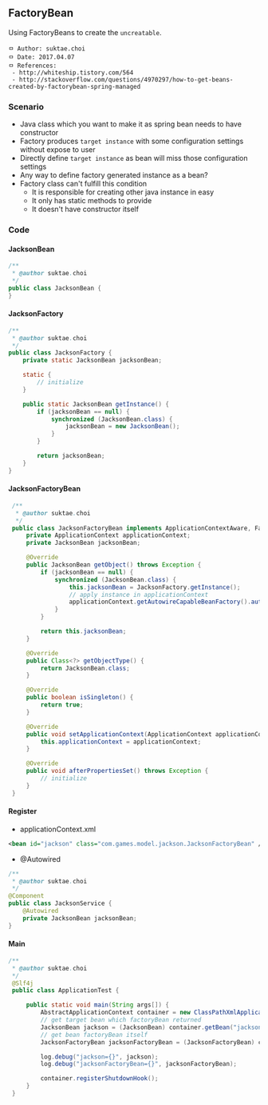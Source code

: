 ## FactoryBean
Using FactoryBeans to create the `uncreatable`.

```
ㅁ Author: suktae.choi
ㅁ Date: 2017.04.07
ㅁ References:
 - http://whiteship.tistory.com/564
 - http://stackoverflow.com/questions/4970297/how-to-get-beans-created-by-factorybean-spring-managed
```

### Scenario
- Java class which you want to make it as spring bean needs to have constructor
- Factory produces `target instance` with some configuration settings without expose to user
- Directly define `target instance` as bean will miss those configuration settings
- Any way to define factory generated instance as a bean?
- Factory class can't fulfill this condition
  - It is responsible for creating other java instance in easy
  - It only has static methods to provide
  - It doesn't have constructor itself

### Code
#### JacksonBean
```java
/**
 * @author suktae.choi
 */
public class JacksonBean {
}
```

#### JacksonFactory
```java
/**
 * @author suktae.choi
 */
public class JacksonFactory {
    private static JacksonBean jacksonBean;

    static {
        // initialize
    }

    public static JacksonBean getInstance() {
        if (jacksonBean == null) {
            synchronized (JacksonBean.class) {
                jacksonBean = new JacksonBean();
            }
        }

        return jacksonBean;
    }
}
```

#### JacksonFactoryBean
```java
 /**
  * @author suktae.choi
  */
 public class JacksonFactoryBean implements ApplicationContextAware, FactoryBean<JacksonBean>, InitializingBean {
     private ApplicationContext applicationContext;
     private JacksonBean jacksonBean;

     @Override
     public JacksonBean getObject() throws Exception {
         if (jacksonBean == null) {
             synchronized (JacksonBean.class) {
                 this.jacksonBean = JacksonFactory.getInstance();
                 // apply instance in applicationContext
                 applicationContext.getAutowireCapableBeanFactory().autowireBean(jacksonBean);
             }
         }

         return this.jacksonBean;
     }

     @Override
     public Class<?> getObjectType() {
         return JacksonBean.class;
     }

     @Override
     public boolean isSingleton() {
         return true;
     }

     @Override
     public void setApplicationContext(ApplicationContext applicationContext) throws BeansException {
         this.applicationContext = applicationContext;
     }

     @Override
     public void afterPropertiesSet() throws Exception {
         // initialize
     }
 }
```

#### Register
- applicationContext.xml
```xml
<bean id="jackson" class="com.games.model.jackson.JacksonFactoryBean" />
```

- @Autowired
```java
/**
 * @author suktae.choi
 */
@Component
public class JacksonService {
    @Autowired
    private JacksonBean jacksonBean;
}
```

#### Main
```java
/**
 * @author suktae.choi
 */
 @Slf4j
 public class ApplicationTest {

     public static void main(String args[]) {
         AbstractApplicationContext container = new ClassPathXmlApplicationContext("applicationContext-test.xml");
         // get target bean which factoryBean returned
         JacksonBean jackson = (JacksonBean) container.getBean("jackson");
         // get bean factoryBean itself
         JacksonFactoryBean jacksonFactoryBean = (JacksonFactoryBean) container.getBean("&jackson");

         log.debug("jackson={}", jackson);
         log.debug("jacksonFactoryBean={}", jacksonFactoryBean);

         container.registerShutdownHook();
     }
 }
```

